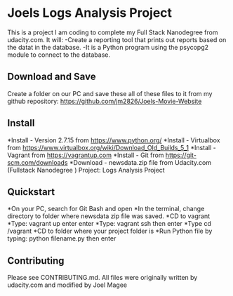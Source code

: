 # Joels Logs Analysis Project

This is a project I am coding to complete my Full Stack Nanodegree from udacity.com.
It will:
-Create a reporting tool that prints out reports based on the datat in the database.
-It is a Python program using the psycopg2 module to connect to the database.

## Download and Save

Create a folder on our PC and save these all of these files to it from my github repository:
https://github.com/jm2826/Joels-Movie-Website

## Install
*Install - Version 2.7.15 from https://www.python.org/
*Install - Virtualbox from https://www.virtualbox.org/wiki/Download_Old_Builds_5_1
*Install - Vagrant from https://vagrantup.com
*Install - Git from https://git-scm.com/downloads
*Download - newsdata.zip file from Udacity.com (Fullstack Nanodegree ) Project: Logs Analysis Project


## Quickstart
*On your PC, search for Git Bash and open
*In the terminal, change directory to folder where newsdata zip file was saved.
*CD to vagrant
*Type: vagrant up enter enter
*Type: vagrant ssh then enter
*Type cd /vagrant
*CD to folder where your project folder is
*Run Python file by typing: python filename.py then enter


## Contributing
Please see CONTRIBUTING.md.
All files were originally written by udacity.com and modified by Joel Magee
